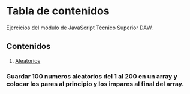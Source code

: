 # Tabla de contenidos
Ejercicios del módulo de JavaScript Técnico Superior DAW.

## Contenidos
1. [Aleatorios](https://github.com/erabasco/javascript/tree/master/aleatorios)
### Guardar 100 numeros aleatorios del 1 al 200 en un array y colocar los pares al principio y los impares al final del array.
